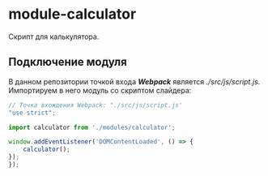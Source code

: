 # module-calculator
Скрипт для калькулятора.


## Подключение модуля
В данном репозитории точкой входа ___Webpack___ является _./src/js/script.js_.
<br /> Импортируем в него модуль со скриптом слайдера:
```javascript
// Точка вхождения Webpack: "./src/js/script.js'
"use strict";

import calculator from './modules/calculator';

window.addEventListener('DOMContentLoaded', () => {
    calculator();
});
});
```
